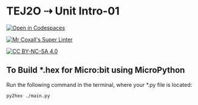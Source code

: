 # TEJ2O ⇢ Unit Intro-01

[![Open in Codespaces](https://classroom.github.com/assets/launch-codespace-7f7980b617ed060a017424585567c406b6ee15c891e84e1186181d67ecf80aa0.svg)](https://classroom.github.com/open-in-codespaces?assignment_repo_id=11522490)

[![Mr Coxall's Super Linter](https://github.com/MTHS-TEJ2O-1-2023/tej2o-intro-01-ics2o-2-2022/workflows/Mr%20Coxall's%20Super%20Linter/badge.svg)](https://github.com/MTHS-TEJ2O-1-2023/tej2o-intro-01-ics2o-2-2022/actions)

[![CC BY-NC-SA 4.0](https://img.shields.io/badge/License-CC%20BY--NC--SA%204.0-blue.svg)](./LICENSE)

## To Build *.hex for Micro:bit using MicroPython

Run the following command in the terminal, where your *.py file is located:

``` bash
py2hex ./main.py
```
